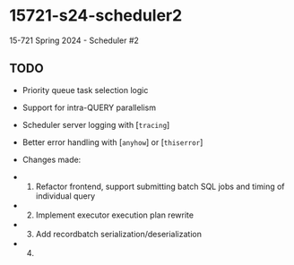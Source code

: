 # 15721-s24-scheduler2
15-721 Spring 2024 - Scheduler #2

## TODO
- Priority queue task selection logic
- Support for intra-QUERY parallelism
- Scheduler server logging with [`tracing`]
- Better error handling with [`anyhow`] or [`thiserror`]

- Changes made:
- 1. Refactor frontend, support submitting batch SQL jobs and timing of individual query
- 2. Implement executor execution plan rewrite
- 3. Add recordbatch serialization/deserialization
- 4. 
